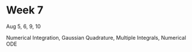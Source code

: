 # Week 7

Aug 5, 6, 9, 10

Numerical Integration, Gaussian Quadrature, Multiple Integrals, Numerical ODE